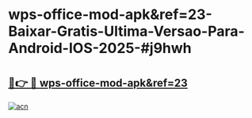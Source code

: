 # wps-office-mod-apk&ref=23-Baixar-Gratis-Ultima-Versao-Para-Android-IOS-2025-#j9hwh

# <h2><a href="https://ainizakaria.my?title=wps-office-mod-apk&ref=23&ref=24M">🔗👉 🔴 wps-office-mod-apk&ref=23</a></h2>

[![acn](https://github.com/user-attachments/assets/0f9c940e-d8b0-45ae-aac7-cd30a18b3e1c)](https://ainizakaria.my?title=wps-office-mod-apk&ref=23&ref=24M)

